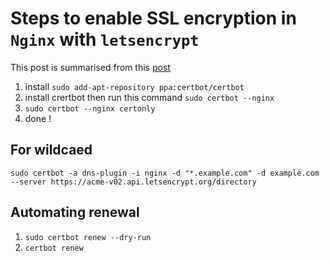 # Steps to enable SSL encryption in `Nginx` with `letsencrypt` 
This post is summarised from this [post](https://certbot.eff.org/lets-encrypt/arch-nginx.html)

1) install `sudo add-apt-repository ppa:certbot/certbot`
2) install crertbot then run this command `sudo certbot --nginx`
3) `sudo certbot --nginx certonly`
4) done !

## For wildcaed

`sudo certbot -a dns-plugin -i nginx -d "*.example.com" -d example.com --server https://acme-v02.api.letsencrypt.org/directory`

## Automating renewal
1) `sudo certbot renew --dry-run`
2) `certbot renew`

